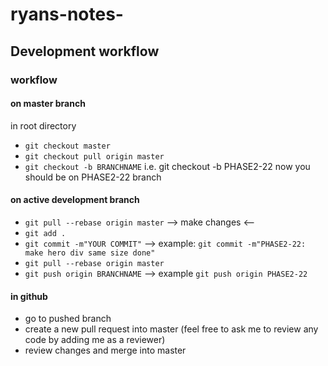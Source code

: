 # ryans-notes-

## Development workflow

### workflow
#### on master branch
in root directory 
- `git checkout master`
- `git checkout pull origin master`
- `git checkout -b BRANCHNAME` i.e. git checkout -b PHASE2-22 
    now you should be on PHASE2-22 branch <br>
#### on active development branch
- `git pull --rebase origin master`
--> make changes <-- 
- `git add .`
- `git commit -m"YOUR COMMIT"`
--> example: `git commit -m"PHASE2-22: make hero div same size done"`
- `git pull --rebase origin master`
- `git push origin BRANCHNAME`
--> example `git push origin PHASE2-22`
#### in github 
- go to pushed branch
- create a new pull request into master (feel free to ask me to review any code by adding me as a reviewer)
- review changes and merge into master 
